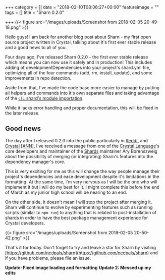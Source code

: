 +++
category = []
date = "2018-02-10T08:06:27+00:00"
featureimage = ""
tags = []
title = "Sharn 0.2.0"

+++
{{< figure src="/images/uploads/Screenshot from 2018-02-05 20-49-18.png" >}}

Hello guys! I am back for another blog post about Sharn - my first open source project written in Crystal, talking about it's first ever stable release and a good news to all of you.

Four days ago, I've released Sharn 0.2.0 - the first ever stable release which means you can now use it safely and in production! This includes adding of developmentDependencies into your project's shard.yml file, optimizing all of the four commands (add, rm, install, update), and some improvements in repo detection.

Aside from that, I've made the code base more easier to manage by putting all helpers and commands into it's own separate files and taking advantage of the [`cli` shard's module importation](https://github.com/mosop/cli/wiki/Making-Command-Classes-DRY).

While it lacks error handling and proper documentation, this will be fixed in the later release.

## Good news

The day after I released 0.2.0 into the public particularly in [Reddit](https://reddit.com/r/crystal_programming) and [Crystal \[ANN\]](https://crystal-ann.com/), I've received a message from one of the [Crystal Language](https://github.com/crystal-lang/crystal)'s core developers and maintainer of the [Shards](https://github.com/crystal-lang/shards) maintainer Ary Borenszweig about the possibility of merging (or integrating) Sharn's features into the dependency manager's core. 

This is very exciting for me as this will change the way people manage their project's dependencies and ease development despite it's limitations in the formatting. At the same time, I'm very nervous as I will be the one who will implement it but I will do my best for it. I might complete this before the end of March as my junior high school will be nearing to an end.

On the other side, it doesn't mean I will stop the project after merging it. Sharn will continue to evolve by experimenting features such as running scripts (similar to `npm run`) to anything that is related to post-installation of shards in order to have the best package management experience for Crystal developers.

{{< figure src="/images/uploads/Screenshot from 2018-02-05 20-50-42.png" >}}

That's it for today. Don't forget to try and leave a star for Sharn by visiting [https://github.com/nedpals/sharn](https://github.com/nedpals/sharn) and if you have problems, please file an issue.

**Update: Fixed image loading and formatting**
**Update 2: Messed up my edits**
